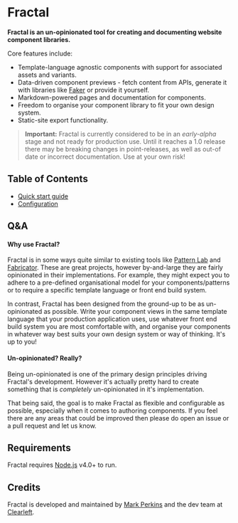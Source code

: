 # Fractal

**Fractal is an un-opinionated tool for creating and documenting website component libraries.**

Core features include:

* Template-language agnostic components with support for associated assets and variants.
* Data-driven component previews - fetch content from APIs, generate it with libraries like [Faker](https://github.com/marak/Faker.js/) or provide it yourself.
* Markdown-powered pages and documentation for components.
* Freedom to organise your component library to fit your own design system.
* Static-site export functionality.

> **Important:** Fractal is currently considered to be in an _early-alpha_ stage and not ready for production use. Until it reaches a 1.0 release there may be breaking changes in point-releases, as well as out-of date or incorrect documentation. Use at your own risk!

## Table of Contents

* [Quick start guide](docs/quick-start.md)
* [Configuration](docs/configuration.md)

## Q&A

#### Why use Fractal?

Fractal is in some ways quite similar to existing tools like [Pattern Lab](http://patternlab.io/) and [Fabricator](http://fbrctr.github.io/). These are great projects, however by-and-large they are fairly opinionated in their implementations. For example, they might expect you to adhere to a pre-defined organisational model for your components/patterns or to require a specific template language or front end build system.

In contrast, Fractal has been designed from the ground-up to be as un-opinionated as possible. Write your component views in the same template language that your production application uses, use whatever front end build system you are most comfortable with, and organise your components in whatever way best suits your own design system or way of thinking. It's up to you!

#### Un-opinionated? Really?

Being un-opinionated is one of the primary design principles driving Fractal's development. However it's actually pretty hard to create something that is _completely_ un-opinionated in it's implementation.

That being said, the goal is to make Fractal as flexible and configurable as possible, especially when it comes to authoring components. If you feel there are any areas that could be improved then please do open an issue or a pull request and let us know.

## Requirements

Fractal requires [Node.js](https://nodejs.org) v4.0+ to run.

## Credits

Fractal is developed and maintained by [Mark Perkins](http://github.com/allmarkedup) and the dev team at [Clearleft](http://clearleft.com).

